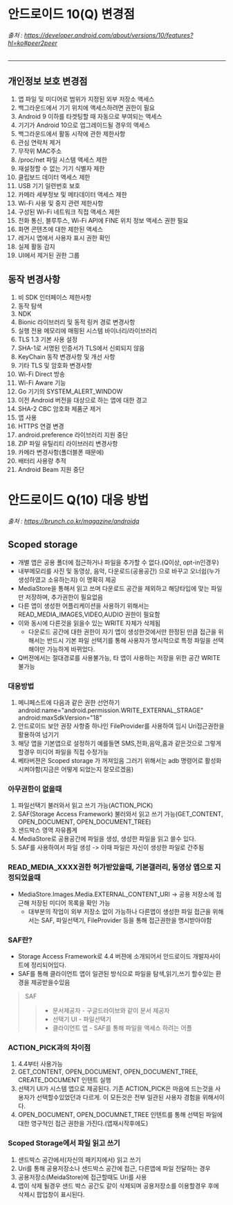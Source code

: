 안드로이드 10(Q) 변경점
===================================
###### 출처 : https://developer.android.com/about/versions/10/features?hl=ko#peer2peer

---
개인정보 보호 변경점
-------------------
1. 앱 파일 및 미디어로 범위가 지정된 외부 저장소 액세스
2. 백그라운드에서 기기 위치에 액세스하려면 권한이 필요
3. Android 9 이하를 타겟팅할 때 자동으로 부여되는 액세스
4. 기기가 Android 10으로 업그레이드될 경우의 액세스
5. 백그라운드에서 활동 시작에 관한 제한사항
6. 관심 연락처 제거
7. 무작위 MAC주소
8. /proc/net 파일 시스템 액세스 제한
9. 재설정할 수 없는 기기 식별자 제한
10. 클립보드 데이터 액세스 제한
11. USB 기기 일련번호 보호
12. 카메라 세부정보 및 메타데이터 액세스 제한
13. Wi-Fi 사용 및 중지 관련 제한사항
14. 구성된 Wi-Fi 네트워크 직접 액세스 제한
15. 전화 통신, 블루투스, Wi-Fi API에 FINE 위치 정보 액세스 권한 필요
16. 화면 콘텐츠에 대한 제한된 액세스
17. 레거시 앱에서 사용자 표시 권한 확인
18. 실제 활동 감지
19. UI에서 제거된 권한 그룹

동작 변경사항
-------------
1. 비 SDK 인터페이스 제한사항
2. 동작 탐색
3. NDK
4. Bionic 라이브러리 및 동적 링커 경로 변경사항
5. 실행 전용 메모리에 매핑된 시스템 바이너리/라이브러리
6. TLS 1.3 기본 사용 설정
7. SHA-1로 서명된 인증서가 TLS에서 신뢰되지 않음
8. KeyChain 동작 변경사항 및 개선 사항
9. 기타 TLS 및 암호화 변경사항
10. Wi-Fi Direct 방송
11. Wi-Fi Aware 기능
12. Go 기기의 SYSTEM_ALERT_WINDOW
13. 이전 Android 버전을 대상으로 하는 앱에 대한 경고
14. SHA-2 CBC 암호화 제품군 제거
15. 앱 사용
16. HTTPS 연결 변경
17. android.preference 라이브러리 지원 중단
18. ZIP 파일 유틸리티 라이브러리 변경사항
19. 카메라 변경사항(폴더블폰 때문에)
20. 배터리 사용량 추적
21. Android Beam 지원 중단

안드로이드 Q(10) 대응 방법
=========================
###### 출처 : https://brunch.co.kr/magazine/androidq

Scoped storage
---
* 개별 앱은 공용 폴더에 접근하거나 파일을 추가할 수 없다.(Q이상, opt-in인경우)
* 내부메모리를 사진 및 동영상, 음악, 다운로드(공용공간) 으로 바꾸고 오너쉽(누가 생성하였고 소유하는지) 이 명확히 제공
* MediaStore을 통해서 읽고 쓰며 다운로드 공간을 제외하고 해당타입에 맞는 파일만 저장하며, 추가권한이 필요없음
* 다른 앱이 생성한 어플리케이션을 사용하기 위해서는 READ_MEDIA_IMAGES,VIDEO,AUDIO 권한이 필요함
* 이와 동시에 다른것을 읽을수 있는 WRITE 자체가 삭제됨
	* 다운로드 공간에 대한 권한이 자기 앱이 생성한것에서만 한정된 만큼 접근을 위해서는 반드시 기본 파일 선택기를 통해 사용자가 명시적으로 특정 파일을 선택해야만 가능하게 바뀌었다.
* Q버젼에서는 절대경로를 사용불가능, 타 앱이 사용하는 저장을 위한 공간 WRITE불가능
 
### 대응방법
1. 메니페스트에 다음과 같은 권한 선언하기
 android:name="android.permission.WRITE_EXTERNAL_STRAGE"
 android:maxSdkVersion="18"
2. 안드로이드 보안 권장 사항중 하나인 FileProvider를 사용하여 임시 Uri접근권한을 활용하여 넘기기
3. 해당 앱을 기본앱으로 설정하기 예를들면 SMS,전화,음악,홈과 같은것으로 그렇게 할경우 미디어 파일을 직접 수정가능
4. 베타버젼은 Scoped storage 가 꺼져있음 그러기 위해서는 adb 명령어로 활성화 시켜야함(지금은 어떻게 되었는지 잘모르겠음)

### 아무권한이 없을때 
1. 파일선택기 불러와서 읽고 쓰기 가능(ACTION_PICK)
2. SAF(Storage Access Framework) 불러와서 읽고 쓰기 가능(GET_CONTENT, OPEN_DOCUMENT, OPEN_DOCUMENT_TREE)
3. 샌드박스 영역 자유롭게
4. MediaStore로 공용공간에 파일을 생성, 생성한 파일을 읽고 쓸수 있다.
5. SAF를 사용하여서 파일 생성 -> 이때 파일은 자신이 생성한 파일로 간주됨

### READ_MEDIA_XXXX권한 허가받았을때, 기본갤러리, 동영상 앱으로 지정되었을때
* MediaStore.Images.Media.EXTERNAL_CONTENT_URI -> 공용 저장소에 접근해 저장된 미디어 목록을 확인 가능
	* 대부분의 작업이 외부 저장소 없이 가능하나 다른앱이 생성한 파일 접근을 위해서는 SAF, 파일선택기, FileProvider 등을 통해 접근권한을 명시받아야함

### SAF란?
* Storage Access Framework로 4.4 버젼에 소개되어서 안드로이드 개발자사이트에 정리되어있다.
* SAF를 통해 클라이언트 앱이 일관된 방식으로 파일을 탐색,읽기,쓰기 할수있는 환경을 제공받을수있음
> SAF
> > * 문서제공자 - 구글드라이브와 같이 문서 제공자
> > * 선택기 UI - 파일선택기
> > * 클라이언트 앱 - SAF를 통해 파일을 액세스 하려는 어플
### ACTION_PICK과의 차이점
1. 4.4부터 사용가능
2. GET_CONTENT, OPEN_DOCUMENT, OPEN_DOCUMENT_TREE, CREATE_DOCUMENT 인텐트 실행
3. 선택기 UI가 시스템 앱으로 제공된다. 기존 ACTION_PICK은 마음에 드는것을 사용자가 선택할수있었던과 다르게. 이 모든것은 전부 일관된 사용자 경험을 위해서이다.
4. OPEN_DOCUMENT, OPEN_DOCUMNET_TREE 인텐트를 통해 선택된 파일에 대한 영구적인 접근 권한을 가진다.(앱재시작후에도)

### Scoped Storage에서 파일 읽고 쓰기
1. 샌드박스 공간에서(자신의 패키지에서) 읽고 쓰기
2. Uri를 통해 공용저장소나 샌드박스 공간에 접근, 다른앱에 파일 전달하는 경우 
3. 공용저장소(MeidaStore)에 접근할때도 Uri를 사용
4. 앱이 삭제 될경우 샌드 박스 공간도 같이 삭제되며 공용저장소를 이용할경우 후에 삭제시 팝업창이 표시된다.





